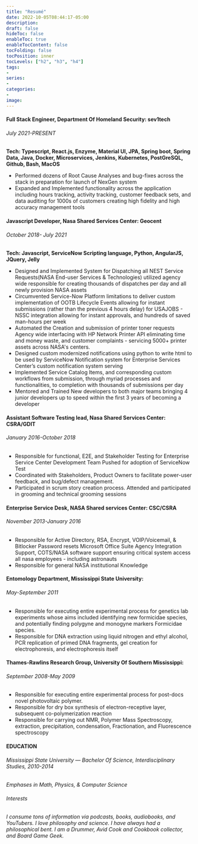 ```yaml
---
title: "Resumé"
date: 2022-10-05T08:44:17-05:00
description:
draft: false
hideToc: false
enableToc: true
enableTocContent: false
tocFolding: false
tocPosition: inner
tocLevels: ["h2", "h3", "h4"]
tags:
-
series:
-
categories:
-
image:
---
```


#### Full Stack Engineer, Department Of Homeland Security: sev1tech 
###### *July 2021-PRESENT*
**Tech: Typescript, React.js, Enzyme, Material UI, JPA, Spring boot, Spring Data, Java, Docker, Microservices, Jenkins, Kubernetes, PostGreSQL, Github, Bash, MacOS**

- Performed dozens of Root Cause Analyses and bug-fixes across the stack in preparation for launch of NexGen system
- Expanded and Implemented functionality across the application including hours tracking, activity tracking, customer feedback sets, and data auditing for 1000s of customers creating high fidelity and high accuracy management tools
#### Javascript Developer, Nasa Shared Services Center: Geocent 
###### *October 2018- July 2021*
**Tech: Javascript, ServiceNow Scripting language, Python, AngularJS, JQuery, Jelly**
- Designed and Implemented System for Dispatching all NEST Service Requests(NASA End-user Services & Technologies) utilized agency wide responsible for creating thousands of dispatches per day and all newly provision NASA assets
- Circumvented Service-Now Platform limitations to deliver custom implementation of OOTB Lifecycle Events allowing for instant submissions (rather than the previous 4 hours delay) for USAJOBS - NSSC integration allowing for instant approvals, and hundreds of saved man-hours per week
- Automated the Creation and submission of printer toner requests Agency wide interfacing with HP Network Printer API eliminating time and money waste, and customer complaints - servicing 5000+ printer assets across NASA's centers.
- Designed custom modernized notifications using python to write html to be used by ServiceNow Notification system for Enterprise Services Center’s custom notification system serving 
- Implemented Service Catalog Items, and corresponding custom workflows from submission, through myriad processes and functionalities, to completion with thousands of submissions per day
- Mentored and Trained New developers to both major teams bringing 4 junior developers up to speed within the first 3 years of becoming a developer
#### Assistant Software Testing lead, Nasa Shared Services Center: CSRA/GDIT 
###### *January 2016-October 2018*
- Responsible for functional, E2E, and Stakeholder Testing for Enterprise Service Center Development Team 
Pushed for adoption of ServiceNow Test 
- Coordinated with Stakeholders, Product Owners to facilitate power-user feedback, and bug/defect management.
- Participated in scrum story creation process.  Attended and participated in grooming and technical grooming sessions
#### Enterprise Service Desk, NASA Shared services Center: CSC/CSRA 
###### *November 2013-January 2016*
- Responsible for Active Directory, RSA, Encrypt, VOIP/Voicemail, & Bitlocker Password resets
Microsoft Office Suite Agency Integration Support, COTS/NASA software support ensuring critical system access all nasa employees - including astronauts
- Responsible for general NASA institutional Knowledge
#### Entomology Department, Mississippi State University: 
###### *May-September 2011*

- Responsible for executing entire experimental process for genetics lab experiments whose aims included identifying new formicidae species,  and potentially finding polygyne and monogyne markers Formicidae species.
- Responsible for DNA extraction using liquid nitrogen and ethyl alcohol, PCR replication of primed DNA fragments, gel creation for electrophoresis, and electrophoresis itself

#### Thames-Rawlins Research Group, University Of Southern Mississippi: 
###### *September 2008-May 2009*
- Responsible for executing entire experimental process for post-docs novel photovoltaic polymer.
- Responsible for dry box synthesis of electron-receptive layer, subsequent co-polymerization reaction
- Responsible for carrying out NMR, Polymer Mass Spectroscopy, extraction, precipitation, condensation, Fractionation, and Fluorescence spectroscopy

#### EDUCATION
###### Mississippi State University — Bachelor Of Science, Interdisciplinary Studies, *2010-2014*
*Emphases in Math, Physics, & Computer Science*

###### Interests
*I consume tons of information via podcasts, books, audiobooks, and YouTubers.  I love philosophy and science.  I have always had a philosophical bent. I am a Drummer, Avid Cook and Cookbook collector, and Board Game Geek.*




